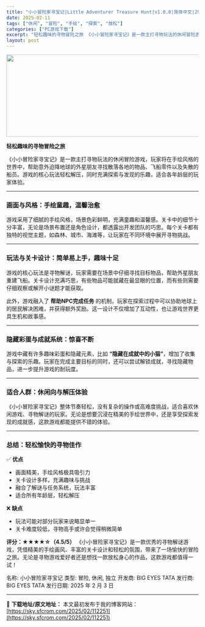 ```yaml
---
title: "小小冒险家寻宝记|Little Adventurer Treasure Hunt|v1.0.0|简体中文|293M"
date: 2025-02-11
tags: ["休闲", "冒险", "手绘", "探索", "放松"]
categories: ["PC游戏下载"]
excerpt: "轻松趣味的寻物冒险之旅 《小小冒险家寻宝记》是一款主打寻物玩法的休闲冒险游戏，玩家将在手绘风格的世界中，帮助意外迫降地球的外星朋友寻找散落各地的物品、飞船零件以及失散的船员。游戏的核心玩法轻松解压，同时充满探索与发现的乐趣，适合各年龄层的玩家体验。 画面与风格：手绘童趣，温馨治愈 游戏采用了细腻的手&hellip;"
layout: post
---
```


<img class="aligncenter size-full wp-image-112252" src="https://sky.sfcrom.com/wp-content/uploads/2025/02/202502110118256.webp" alt="" width="660" height="215" />

<strong>轻松趣味的寻物冒险之旅</strong>

《小小冒险家寻宝记》是一款主打寻物玩法的休闲冒险游戏，玩家将在手绘风格的世界中，帮助意外迫降地球的外星朋友寻找散落各地的物品、飞船零件以及失散的船员。游戏的核心玩法轻松解压，同时充满探索与发现的乐趣，适合各年龄层的玩家体验。

<hr />

<h3><strong>画面与风格：手绘童趣，温馨治愈</strong></h3>
游戏采用了细腻的手绘风格，场景色彩鲜明，充满童趣和温馨感。关卡中的细节十分丰富，无论是场景布置还是角色设计，都透露出开发团队的巧思。每个关卡都有独特的视觉主题，如森林、城市、海滩等，让玩家在不同环境中展开寻物挑战。

<hr />

<h3><strong>玩法与关卡设计：简单易上手，趣味十足</strong></h3>
游戏的核心玩法是寻物解谜，玩家需要在场景中仔细寻找目标物品，帮助外星朋友重建飞船。关卡设计充满巧思，有些物品可能就藏在最显眼的位置，而有些则需要仔细观察或解开小谜题才能获取。

此外，游戏融入了 <strong>帮助NPC完成任务</strong> 的机制，玩家在探索过程中可以协助地球上的居民解决困难，并获得额外奖励。这一设计不仅增加了互动性，也让游戏世界更具生机和故事感。

<hr />

<h3><strong>隐藏彩蛋与成就系统：惊喜不断</strong></h3>
游戏中藏有许多趣味彩蛋和隐藏元素，比如 <strong>“隐藏在成就中的小猫”</strong>，增加了收集与探索的乐趣。玩家在完成主要目标的同时，还可以尝试解锁成就，寻找隐藏物品，进一步提升游戏的耐玩度。

<hr />

<h3><strong>适合人群：休闲向与解压体验</strong></h3>
《小小冒险家寻宝记》整体节奏轻松，没有复杂的操作或高难度挑战，适合喜欢休闲游戏、寻物解谜的玩家。无论是想要沉浸在精美的手绘世界中，还是享受探索发现的成就感，这款游戏都能提供不错的体验。

<hr />

<h3><strong>总结：轻松愉快的寻物佳作</strong></h3>
✅ <strong>优点</strong>
<ul>
 	<li>画面精美，手绘风格极具吸引力</li>
 	<li>关卡设计多样，充满趣味与挑战</li>
 	<li>融合了解谜与任务系统，玩法丰富</li>
 	<li>适合所有年龄层，轻松解压</li>
</ul>
❌ <strong>缺点</strong>
<ul>
 	<li>玩法可能对部分玩家来说略显单一</li>
 	<li>关卡难度较低，寻物高手或许会觉得稍微简单</li>
</ul>
<strong>评分：★★★★☆（4.5/5）</strong>
《小小冒险家寻宝记》是一款优秀的寻物解谜游戏，凭借精美的手绘画风、丰富的关卡设计和轻松的氛围，带来了一场愉快的冒险之旅。无论是寻物游戏爱好者还是想找一款放松身心的作品，这款游戏都值得一试！

名称: 小小冒险家寻宝记
类型: 冒险, 休闲, 独立
开发商: BIG EYES TATA
发行商: BIG EYES TATA
发行日期: 2025 年 2 月 3 日

---
📖 **下载地址/原文地址：** 本文最初发布于我的博客网站：[https://sky.sfcrom.com/2025/02/112251](https://sky.sfcrom.com/2025/02/112251)
